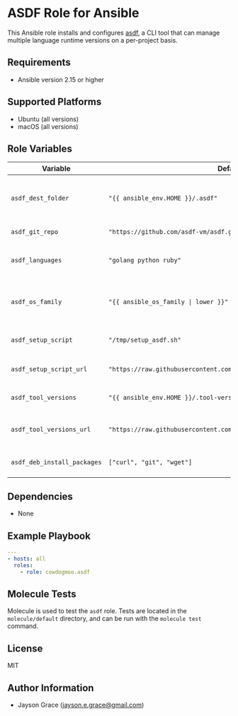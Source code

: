 # ASDF Role for Ansible

This Ansible role installs and configures
[asdf](https://asdf-vm.com/#/), a CLI tool that can manage multiple language
runtime versions on a per-project basis.

## Requirements

- Ansible version 2.15 or higher

## Supported Platforms

- Ubuntu (all versions)
- macOS (all versions)

## Role Variables

| Variable                    | Default Value                                                               | Description                                           |
| --------------------------- | --------------------------------------------------------------------------- | ----------------------------------------------------- |
| `asdf_dest_folder`          | `"{{ ansible_env.HOME }}/.asdf"`                                            | Destination folder for cloning the asdf repository    |
| `asdf_git_repo`             | `"https://github.com/asdf-vm/asdf.git"`                                     | Git repository URL of asdf                            |
| `asdf_languages`            | `"golang python ruby"`                                                      | Languages to be setup by `setup_asdf.sh` script       |
| `asdf_os_family`            | `"{{ ansible_os_family \| lower }}"`                                        | OS family variable used for loading OS-specific tasks |
| `asdf_setup_script`         | `"/tmp/setup_asdf.sh"`                                                      | Local path to the setup script                        |
| `asdf_setup_script_url`     | `"https://raw.githubusercontent.com/l50/dotfiles/main/files/setup_asdf.sh"` | URL to download the setup script                      |
| `asdf_tool_versions`        | `"{{ ansible_env.HOME }}/.tool-versions"`                                   | Path to the `.tool-versions` file                     |
| `asdf_tool_versions_url`    | `"https://raw.githubusercontent.com/l50/dotfiles/main/.tool-versions"`      | URL to download the `.tool-versions` file             |
| `asdf_deb_install_packages` | `["curl", "git", "wget"]`                                                   | Debian packages to be installed                       |

## Dependencies

- None

## Example Playbook

```yaml
---
- hosts: all
  roles:
    - role: cowdogmoo.asdf
```

## Molecule Tests

Molecule is used to test the `asdf` role. Tests are located in the
`molecule/default` directory, and can be run with the `molecule test` command.

## License

MIT

## Author Information

- Jayson Grace (jayson.e.grace@gmail.com)

